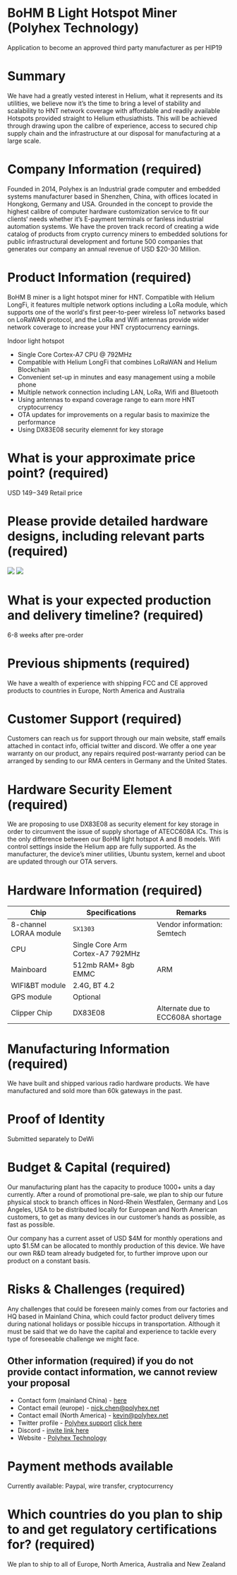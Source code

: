 
# BoHM B Light Hotspot Miner (Polyhex Technology)

Application to become an approved third party manufacturer as per HIP19
# Summary
We have had a greatly vested  interest in Helium, what it represents and its utilities, we believe now it’s the time to bring a level of stability and scalability to HNT network coverage with affordable and readily available Hotspots provided straight to Helium ethusiathists. This will be achieved through drawing upon the calibre of experience, access to secured chip supply chain and the infrastructure at our disposal for manufacturing at a large scale. 
# Company Information (required)
Founded in 2014, Polyhex is an Industrial grade computer and embedded systems manufacturer based in Shenzhen, China, with offices located in Hongkong, Germany and USA. Grounded in the concept to provide the highest calibre of computer hardware customization service to fit our clients‘ needs whether it’s E-payment terminals or fanless industrial automation systems. We have the proven track record of creating a wide catalog of products from crypto currency miners to embedded solutions for public infrastructural development and fortune 500 companies that generates our company an annual revenue of USD $20-30 Million. 

# Product Information (required)
BoHM B miner is a light hotspot miner for HNT. Compatible with Helium LongFi, it features multiple network options including a LoRa module, which supports one of the world's first peer-to-peer wireless IoT networks based on LoRaWAN protocol, and the LoRa and Wifi antennas provide wider network coverage to increase your HNT cryptocurrency earnings.

Indoor light hotspot
- Single Core Cortex-A7 CPU @ 792MHz
- Compatible with Helium LongFi that combines LoRaWAN and Helium Blockchain
- Convenient set-up in minutes and easy management using a mobile phone
- Multiple network connection including LAN, LoRa, Wifi and Bluetooth
- Using antennas to expand coverage range to earn more HNT cryptocurrency
- OTA updates for improvements on a regular basis to maximize the performance 
- Using DX83E08 security elemennt for key storage 

# What is your approximate price point? (required)

USD $149-$349 Retail price 

# Please provide detailed hardware designs, including relevant parts (required)

![](polyhexLightB.png)
![](polyhexLightAB.png)



# What is your expected production and delivery timeline? (required)
6-8 weeks after pre-order

# Previous shipments (required)
We have a wealth of experience with shipping FCC and CE approved products to countries in  Europe, North America and Australia 


# Customer Support (required)
Customers can reach us for support through our main website, staff emails attached in contact info, official twitter and discord. 
We offer a one year warranty on our product, any repairs required post-warranty period can be arranged by sending to our RMA centers in Germany and the United States. 



# Hardware Security Element (required)
We are proposing to use DX83E08 as security element for key storage in order to circumvent the issue of supply shortage of ATECC608A ICs. This is the only difference between our BoHM light hotspot A and B models.
Wifi control settings inside the Helium app are fully supported. 
As the manufacturer, the device’s miner utilities, Ubuntu system, kernel and uboot are updated through our OTA servers.


# Hardware Information (required)

Chip | Specifications | Remarks
--- | --- | ---
8-channel LORAA module | `SX1303` | Vendor information: Semtech
CPU | Single Core Arm Cortex-A7 792MHz |
Mainboard | 512mb RAM+ 8gb EMMC |ARM 
WIFI&BT module | 2.4G, BT 4.2 | 
GPS module | Optional | 
Clipper Chip | DX83E08 | Alternate due to ECC608A shortage


# Manufacturing Information (required)
We have built and shipped various radio hardware products. 
We have manufactured and sold more than 60k gateways in the past. 


# Proof of Identity
Submitted separately to DeWi

# Budget & Capital (required)
Our manufacturing plant has the capacity to produce 1000+ units a day currently. 
After a round of promotional pre-sale, we plan to ship our future physical stock to branch offices in Nord-Rhein Westfalen, Germany and Los Angeles, USA to be distributed locally for European and North American customers, to get as many devices in our customer’s hands as possible, as fast as possible. 

Our company has a current asset of USD $4M for monthly operations and upto $1.5M can be allocated to monthly production of this device. We have our own R&D team already budgeted for, to further improve upon our product on a constant basis. 


# Risks & Challenges (required)
Any challenges that could be foreseen mainly comes from our factories and HQ based in Mainland China, which could factor product delivery times during national holidays or possible hiccups in transportation. Although it must be said that we do have the capital and experience to tackle every type of foreseeable challenge we might face. 

## Other information (required) if you do not provide contact information, we cannot review your proposal
* Contact form (mainland China) - [here](http://www.polyhex.net/contact.html)
* Contact email (europe) - nick.chen@polyhex.net 
* Contact email (North America) - kevin@polyhex.net 
* Twitter profile - [Polyhex support](https://twitter.com/PolyhexSupport) [click here](https://discord.gg/Xx32dUy377) 
* Discord  - [invite link here](https://discord.gg/S4evNYmfyz)
* Website - [Polyhex Technology](http://www.polyhex.net/)

# Payment methods available 
Currently available: Paypal, wire transfer, cryptocurrency 
# Which countries do you plan to ship to and get regulatory certifications for? (required)
We plan to ship to all of Europe, North America, Australia and New Zealand
